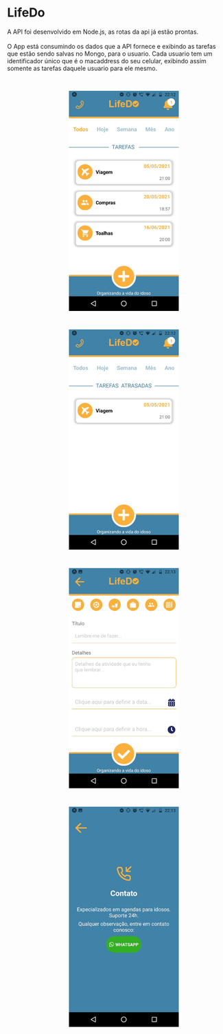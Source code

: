 <h1>LifeDo</h1>

<p>
	A API foi desenvolvido em Node.js, as rotas da api já estão prontas.
	<br/><br/>
	O App está consumindo os dados que a API fornece e exibindo as tarefas
	que estão sendo salvas no Mongo, para o usuario. Cada usuario tem um 
	identificador único que é o macaddress do seu celular, exibindo assim
	somente as tarefas daquele usuario para ele mesmo.
</p>

<div style="padding: 10px 124px;">
	<div float="left">
		<img src="screen1.jpeg" alt="Tela que exibe as tarefas" width="280" style="padding: 20px" />
		<img src="screen2.jpeg" alt="Tela tarefas atrasadas" width="280" style="padding: 20px" />
	</div>

<div float="left">
	<img src="screen3.jpeg" alt="Tela de cadastro de uma tarefa" width="280" style="padding: 20px" />
	<img src="screen4.jpeg" alt="Tela de suporte ao cliente" width="280" style="padding: 20px" />
</div>
</div>
